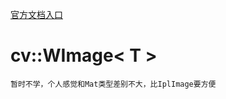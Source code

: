 [官方文档入口](https://docs.opencv.org/3.4.2/dc/d0d/classcv_1_1WImage.html)
# cv::WImage< T >
```
暂时不学，个人感觉和Mat类型差别不大，比IplImage要方便
```
